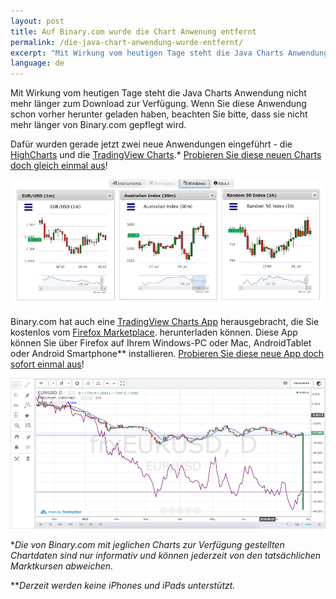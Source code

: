 ```yaml
---
layout: post
title: Auf Binary.com wurde die Chart Anwenung entfernt
permalink: /die-java-chart-anwendung-wurde-entfernt/
excerpt: "Mit Wirkung vom heutigen Tage steht die Java Charts Anwendung nicht mehr länger zum Download zur Verfügung. Wenn Sie diese Anwendung schon vorher herunter geladen haben, beachten Sie bitte, dass sie nicht mehr länger..."
language: de 
---
```


Mit Wirkung vom heutigen Tage steht die Java Charts Anwendung nicht mehr länger zum Download zur Verfügung. Wenn Sie diese Anwendung schon vorher herunter geladen haben, beachten Sie bitte, dass sie nicht mehr länger von Binary.com gepflegt wird.

Dafür wurden gerade jetzt zwei neue Anwendungen eingeführt - die [HighCharts](https://highcharts.binary.com/?l=EN&utm_source=blog&utm_medium=social&utm_content=EN&utm_campaign=whatsnew) und die [TradingView Charts](https://tradingview.binary.com/?l=EN&utm_source=blog&utm_medium=social&utm_content=EN&utm_campaign=whatsnew).*
[Probieren Sie diese neuen Charts doch gleich einmal aus](https://www.binary.com/charting/?l=EN&utm_source=blog&utm_medium=social&utm_content=EN&utm_campaign=whatsnew)!

![](/images/blog-image1-charts.png)

Binary.com hat auch eine [TradingView Charts App](https://marketplace.firefox.com/app/binary-ltd-tradingview-charts?src=search) herausgebracht, die Sie kostenlos vom [Firefox Marketplace](https://marketplace.firefox.com/app/binary-ltd-tradingview-charts?src=search). herunterladen können. Diese App können Sie über Firefox auf Ihrem Windows-PC oder Mac, AndroidTablet oder Android Smartphone** installieren. [Probieren Sie diese neue App doch sofort einmal aus](https://marketplace.firefox.com/app/binary-ltd-tradingview-charts/?src=search)!

![](/images/blog-image-charts2.png)

**Die von Binary.com mit jeglichen Charts zur Verfügung gestellten Chartdaten sind nur informativ und können jederzeit von den tatsächlichen Marktkursen abweichen.*

***Derzeit werden keine iPhones und iPads unterstützt.*
